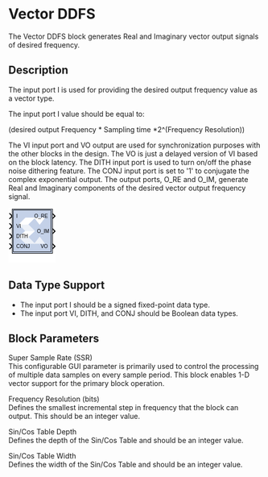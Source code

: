 # Vector DDFS

The Vector DDFS block generates Real and Imaginary vector output signals
of desired frequency.

## Description

The input port I is used for providing the desired output frequency
value as a vector type.

The input port I value should be equal to:

(desired output Frequency \* Sampling time \*2^(Frequency Resolution))

The VI input port and VO output are used for synchronization purposes
with the other blocks in the design. The VO is just a delayed version of
VI based on the block latency. The DITH input port is used to turn
on/off the phase noise dithering feature. The CONJ input port is set to
'1' to conjugate the complex exponential output. The output ports, O_RE
and O_IM, generate Real and Imaginary components of the desired vector
output frequency signal.

![](./Images/block.png)

## Data Type Support

- The input port I should be a signed fixed-point data type.
- The input port VI, DITH, and CONJ should be Boolean data types.

## Block Parameters

Super Sample Rate (SSR)  
This configurable GUI parameter is primarily used to control the
processing of multiple data samples on every sample period. This block
enables 1-D vector support for the primary block operation.

Frequency Resolution (bits)  
Defines the smallest incremental step in frequency that the block can
output. This should be an integer value.

Sin/Cos Table Depth  
Defines the depth of the Sin/Cos Table and should be an integer value.

Sin/Cos Table Width  
Defines the width of the Sin/Cos Table and should be an integer value.
